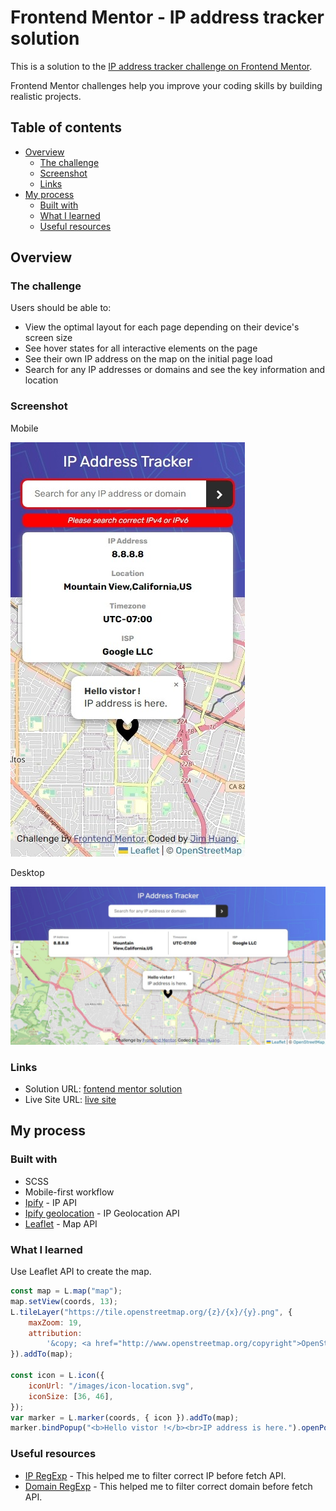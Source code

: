 # Frontend Mentor - IP address tracker solution

This is a solution to the [IP address tracker challenge on Frontend Mentor](https://www.frontendmentor.io/challenges/ip-address-tracker-I8-0yYAH0).

Frontend Mentor challenges help you improve your coding skills by building realistic projects.

## Table of contents

-   [Overview](#overview)
    -   [The challenge](#the-challenge)
    -   [Screenshot](#screenshot)
    -   [Links](#links)
-   [My process](#my-process)
    -   [Built with](#built-with)
    -   [What I learned](#what-i-learned)
    -   [Useful resources](#useful-resources)

## Overview

### The challenge

Users should be able to:

-   View the optimal layout for each page depending on their device's screen size
-   See hover states for all interactive elements on the page
-   See their own IP address on the map on the initial page load
-   Search for any IP addresses or domains and see the key information and location

### Screenshot

Mobile

![](/screenshot//mobile.jpeg)

Desktop

![](/screenshot/desktop.jpeg)

### Links

-   Solution URL: [fontend mentor solution](https://www.frontendmentor.io/solutions/vanilla-js-with-scss-YoKx0uA__U)
-   Live Site URL: [live site](https://jim-ip-address-tracker-master.netlify.app/)

## My process

### Built with

-   SCSS
-   Mobile-first workflow
-   [Ipify](https://www.ipify.org/) - IP API
-   [Ipify geolocation](https://geo.ipify.org/) - IP Geolocation API
-   [Leaflet](https://leafletjs.com/) - Map API

### What I learned

Use Leaflet API to create the map.

```js
const map = L.map("map");
map.setView(coords, 13);
L.tileLayer("https://tile.openstreetmap.org/{z}/{x}/{y}.png", {
    maxZoom: 19,
    attribution:
        '&copy; <a href="http://www.openstreetmap.org/copyright">OpenStreetMap</a>',
}).addTo(map);

const icon = L.icon({
    iconUrl: "/images/icon-location.svg",
    iconSize: [36, 46],
});
var marker = L.marker(coords, { icon }).addTo(map);
marker.bindPopup("<b>Hello vistor !</b><br>IP address is here.").openPopup();
```

### Useful resources

-   [IP RegExp](https://www.regextester.com/104038m) - This helped me to filter correct IP before fetch API.
-   [Domain RegExp](https://regexr.com/3au3g) - This helped me to filter correct domain before fetch API.
